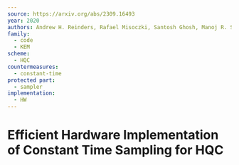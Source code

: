 ```yaml
---
source: https://arxiv.org/abs/2309.16493
year: 2020
authors: Andrew H. Reinders, Rafael Misoczki, Santosh Ghosh, Manoj R. Sastry
family:
  - code
  - KEM
scheme:
  - HQC
countermeasures:
  - constant-time
protected part:
  - sampler
implementation:
  - HW
---
```

# Efficient Hardware Implementation of Constant Time Sampling for HQC

